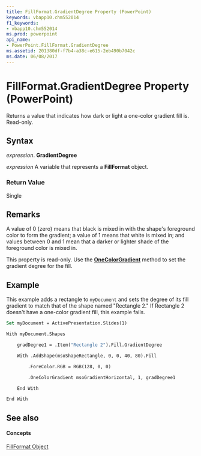 ```yaml
---
title: FillFormat.GradientDegree Property (PowerPoint)
keywords: vbapp10.chm552014
f1_keywords:
- vbapp10.chm552014
ms.prod: powerpoint
api_name:
- PowerPoint.FillFormat.GradientDegree
ms.assetid: 201380df-f7b4-a38c-e615-2eb490b7042c
ms.date: 06/08/2017
---
```



# FillFormat.GradientDegree Property (PowerPoint)

Returns a value that indicates how dark or light a one-color gradient fill is. Read-only.


## Syntax

 _expression_. **GradientDegree**

 _expression_ A variable that represents a **FillFormat** object.


### Return Value

Single


## Remarks

A value of 0 (zero) means that black is mixed in with the shape's foreground color to form the gradient; a value of 1 means that white is mixed in; and values between 0 and 1 mean that a darker or lighter shade of the foreground color is mixed in. 

This property is read-only. Use the **[OneColorGradient](fillformat-onecolorgradient-method-powerpoint.md)** method to set the gradient degree for the fill.


## Example

This example adds a rectangle to  `myDocument` and sets the degree of its fill gradient to match that of the shape named "Rectangle 2." If Rectangle 2 doesn't have a one-color gradient fill, this example fails.


```vb
Set myDocument = ActivePresentation.Slides(1)

With myDocument.Shapes

    gradDegree1 = .Item("Rectangle 2").Fill.GradientDegree

    With .AddShape(msoShapeRectangle, 0, 0, 40, 80).Fill

        .ForeColor.RGB = RGB(128, 0, 0)

        .OneColorGradient msoGradientHorizontal, 1, gradDegree1

    End With

End With
```


## See also


#### Concepts


[FillFormat Object](fillformat-object-powerpoint.md)

